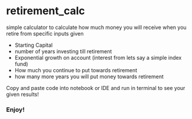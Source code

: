 # retirement_calc
simple calculator to calculate how much money you will receive when you retire from specific inputs given

- Starting Capital
- number of years investing till retirement 
- Exponential growth on account (interest from lets say a simple index fund)
- How much you continue to put towards retirement
- how many more years you will put money towards retirement

Copy and paste code into notebook or IDE and run in terminal to see your given results!


<h3> Enjoy! </h3>
